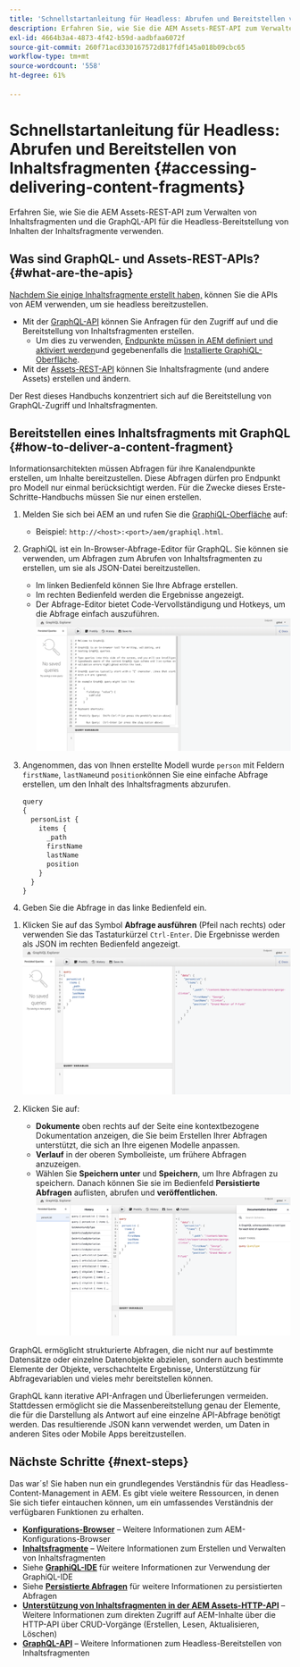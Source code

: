 ```yaml
---
title: 'Schnellstartanleitung für Headless: Abrufen und Bereitstellen von Inhaltsfragmenten'
description: Erfahren Sie, wie Sie die AEM Assets-REST-API zum Verwalten von Inhaltsfragmenten und die GraphQL-API für die Headless-Bereitstellung von Inhalten der Inhaltsfragmente verwenden.
exl-id: 4664b3a4-4873-4f42-b59d-aadbfaa6072f
source-git-commit: 260f71acd330167572d817fdf145a018b09cbc65
workflow-type: tm+mt
source-wordcount: '558'
ht-degree: 61%

---
```


# Schnellstartanleitung für Headless: Abrufen und Bereitstellen von Inhaltsfragmenten {#accessing-delivering-content-fragments}

Erfahren Sie, wie Sie die AEM Assets-REST-API zum Verwalten von Inhaltsfragmenten und die GraphQL-API für die Headless-Bereitstellung von Inhalten der Inhaltsfragmente verwenden.

## Was sind GraphQL- und Assets-REST-APIs? {#what-are-the-apis}

[Nachdem Sie einige Inhaltsfragmente erstellt haben,](create-content-fragment.md) können Sie die APIs von AEM verwenden, um sie headless bereitzustellen.

* Mit der [GraphQL-API](/help/sites-developing/headless/graphql-api/graphql-api-content-fragments.md) können Sie Anfragen für den Zugriff auf und die Bereitstellung von Inhaltsfragmenten erstellen.
   * Um dies zu verwenden, [Endpunkte müssen in AEM definiert und aktiviert werden](/help/sites-developing/headless/graphql-api/graphql-endpoint.md#enabling-graphql-endpoint)und gegebenenfalls die [Installierte GraphiQL-Oberfläche](/help/sites-developing/headless/graphql-api/graphql-api-content-fragments.md#installing-graphiql-interface).
* Mit der [Assets-REST-API](/help/assets/assets-api-content-fragments.md) können Sie Inhaltsfragmente (und andere Assets) erstellen und ändern.

Der Rest dieses Handbuchs konzentriert sich auf die Bereitstellung von GraphQL-Zugriff und Inhaltsfragmenten.

## Bereitstellen eines Inhaltsfragments mit GraphQL {#how-to-deliver-a-content-fragment}

Informationsarchitekten müssen Abfragen für ihre Kanalendpunkte erstellen, um Inhalte bereitzustellen. Diese Abfragen dürfen pro Endpunkt pro Modell nur einmal berücksichtigt werden. Für die Zwecke dieses Erste-Schritte-Handbuchs müssen Sie nur einen erstellen.

1. Melden Sie sich bei AEM an und rufen Sie die [GraphiQL-Oberfläche](/help/sites-developing/headless/graphql-api/graphiql-ide.md) auf:
   * Beispiel: `http://<host>:<port>/aem/graphiql.html`.

1. GraphiQL ist ein In-Browser-Abfrage-Editor für GraphQL. Sie können sie verwenden, um Abfragen zum Abrufen von Inhaltsfragmenten zu erstellen, um sie als JSON-Datei bereitzustellen.
   * Im linken Bedienfeld können Sie Ihre Abfrage erstellen.
   * Im rechten Bedienfeld werden die Ergebnisse angezeigt.
   * Der Abfrage-Editor bietet Code-Vervollständigung und Hotkeys, um die Abfrage einfach auszuführen.
     ![GraphiQL-Editor](assets/graphiql.png)

1. Angenommen, das von Ihnen erstellte Modell wurde `person` mit Feldern `firstName`, `lastName`und `position`können Sie eine einfache Abfrage erstellen, um den Inhalt des Inhaltsfragments abzurufen.

   ```text
   query 
   {
     personList {
       items {
         _path
         firstName
         lastName
         position
       }
     }
   }
   ```

1. Geben Sie die Abfrage in das linke Bedienfeld ein.
<!--
   ![GraphiQL query](assets/graphiql-query.png)
-->

1. Klicken Sie auf das Symbol **Abfrage ausführen** (Pfeil nach rechts) oder verwenden Sie das Tastaturkürzel `Ctrl-Enter`. Die Ergebnisse werden als JSON im rechten Bedienfeld angezeigt.
   ![GraphiQL-Ergebnisse](assets/graphiql-results.png)

1. Klicken Sie auf:
   * **Dokumente** oben rechts auf der Seite eine kontextbezogene Dokumentation anzeigen, die Sie beim Erstellen Ihrer Abfragen unterstützt, die sich an Ihre eigenen Modelle anpassen.
   * **Verlauf** in der oberen Symbolleiste, um frühere Abfragen anzuzeigen.
   * Wählen Sie **Speichern unter** und **Speichern**, um Ihre Abfragen zu speichern. Danach können Sie sie im Bedienfeld **Persistierte Abfragen** auflisten, abrufen und **veröffentlichen**.
     ![GraphiQL-Dokumentation](assets/graphiql-documentation.png)

GraphQL ermöglicht strukturierte Abfragen, die nicht nur auf bestimmte Datensätze oder einzelne Datenobjekte abzielen, sondern auch bestimmte Elemente der Objekte, verschachtelte Ergebnisse, Unterstützung für Abfragevariablen und vieles mehr bereitstellen können.

GraphQL kann iterative API-Anfragen und Überlieferungen vermeiden. Stattdessen ermöglicht sie die Massenbereitstellung genau der Elemente, die für die Darstellung als Antwort auf eine einzelne API-Abfrage benötigt werden. Das resultierende JSON kann verwendet werden, um Daten in anderen Sites oder Mobile Apps bereitzustellen.

## Nächste Schritte {#next-steps}

Das war´s! Sie haben nun ein grundlegendes Verständnis für das Headless-Content-Management in AEM. Es gibt viele weitere Ressourcen, in denen Sie sich tiefer eintauchen können, um ein umfassendes Verständnis der verfügbaren Funktionen zu erhalten.

* **[Konfigurations-Browser](create-configuration.md)** – Weitere Informationen zum AEM-Konfigurations-Browser
* **[Inhaltsfragmente](/help/assets/content-fragments/content-fragments.md)** – Weitere Informationen zum Erstellen und Verwalten von Inhaltsfragmenten
* Siehe **[GraphiQL-IDE](/help/sites-developing/headless/graphql-api/graphiql-ide.md)** für weitere Informationen zur Verwendung der GraphiQL-IDE
* Siehe **[Persistierte Abfragen](/help/sites-developing/headless/graphql-api/persisted-queries.md)** für weitere Informationen zu persistierten Abfragen
* **[Unterstützung von Inhaltsfragmenten in der AEM Assets-HTTP-API](/help/assets/assets-api-content-fragments.md)** – Weitere Informationen zum direkten Zugriff auf AEM-Inhalte über die HTTP-API über CRUD-Vorgänge (Erstellen, Lesen, Aktualisieren, Löschen)
* **[GraphQL-API](/help/sites-developing/headless/graphql-api/graphql-api-content-fragments.md)** – Weitere Informationen zum Headless-Bereitstellen von Inhaltsfragmenten
